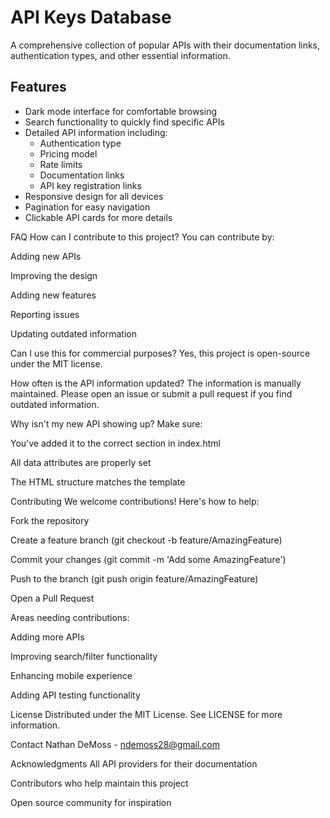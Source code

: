 # API Keys Database

A comprehensive collection of popular APIs with their documentation links, authentication types, and other essential information.



## Features

- Dark mode interface for comfortable browsing
- Search functionality to quickly find specific APIs
- Detailed API information including:
  - Authentication type
  - Pricing model
  - Rate limits
  - Documentation links
  - API key registration links
- Responsive design for all devices
- Pagination for easy navigation
- Clickable API cards for more details


FAQ
How can I contribute to this project?
You can contribute by:

Adding new APIs

Improving the design

Adding new features

Reporting issues

Updating outdated information

Can I use this for commercial purposes?
Yes, this project is open-source under the MIT license.

How often is the API information updated?
The information is manually maintained. Please open an issue or submit a pull request if you find outdated information.

Why isn't my new API showing up?
Make sure:

You've added it to the correct section in index.html

All data attributes are properly set

The HTML structure matches the template

Contributing
We welcome contributions! Here's how to help:

Fork the repository

Create a feature branch (git checkout -b feature/AmazingFeature)

Commit your changes (git commit -m 'Add some AmazingFeature')

Push to the branch (git push origin feature/AmazingFeature)

Open a Pull Request

Areas needing contributions:

Adding more APIs

Improving search/filter functionality

Enhancing mobile experience

Adding API testing functionality

License
Distributed under the MIT License. See LICENSE for more information.

Contact
Nathan DeMoss - ndemoss28@gmail.com


Acknowledgments
All API providers for their documentation

Contributors who help maintain this project

Open source community for inspiration

